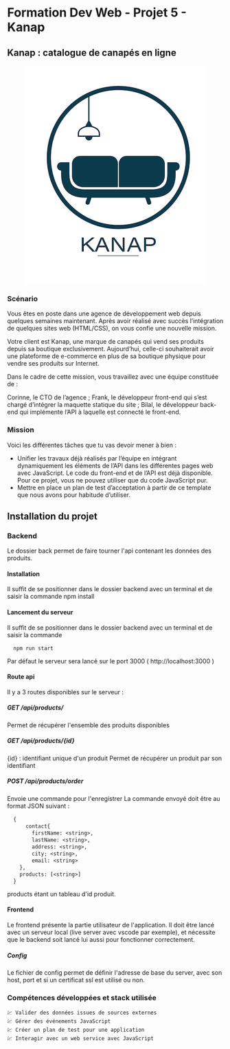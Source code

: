 # Formation Dev Web - Projet 5 - Kanap

## Kanap : catalogue de canapés en ligne
<p align="center">
  <img src="./front/images/logo_kanap.png" />
</p>

### Scénario

Vous êtes en poste dans une agence de développement web depuis quelques semaines maintenant. Après avoir réalisé avec succès l’intégration de quelques sites web (HTML/CSS), on vous confie une nouvelle mission.

Votre client est Kanap, une marque de canapés qui vend ses produits depuis sa boutique exclusivement. Aujourd’hui, celle-ci souhaiterait avoir une plateforme de e-commerce en plus de sa boutique physique pour vendre ses produits sur Internet.

Dans le cadre de cette mission, vous travaillez avec une équipe constituée de :

Corinne, le CTO de l’agence ;
Frank, le développeur front-end qui s’est chargé d’intégrer la maquette statique du site ;
Bilal, le développeur back-end qui implémente l’API à laquelle est connecté le front-end.


### Mission
Voici les différentes tâches que tu vas devoir mener à bien :

- Unifier les travaux déjà réalisés par l’équipe en intégrant dynamiquement les éléments de l’API dans les différentes pages web avec JavaScript. Le code du front-end et de l’API est déjà disponible. Pour ce projet, vous ne pouvez utiliser que du code JavaScript pur.
- Mettre en place un plan de test d’acceptation à partir de ce template que nous avons pour habitude d’utiliser.

## Installation du projet
### Backend
Le dossier back permet de faire tourner l'api contenant les données des produits.

#### Installation
Il suffit de se positionner dans le dossier backend avec un terminal et de saisir la commande npm install

#### Lancement du serveur
Il suffit de se positionner dans le dossier backend avec un terminal et de saisir la commande 
```JS
  npm run start
``` 
Par défaut le serveur sera lancé sur le port 3000 ( http://localhost:3000 )

#### Route api
Il y a 3 routes disponibles sur le serveur :

##### GET /api/products/
Permet de récupérer l'ensemble des produits disponibles

##### GET /api/products/{id}
{id} : identifiant unique d'un produit Permet de récupérer un produit par son identifiant

##### POST /api/products/order
Envoie une commande pour l'enregistrer La commande envoyé doit être au format JSON suivant :


```JS
  {
      contact{
        firstName: <string>,
        lastName: <string>,
        address: <string>,
        city; <string>,
        email: <string>
    },
    products: [<string>]
  }
```
products étant un tableau d'id produit.

#### Frontend
Le frontend présente la partie utilisateur de l'application. Il doit être lancé avec un serveur local (live server avec vscode par exemple), et nécessite que le backend soit lancé lui aussi pour fonctionner correctement.

##### Config
Le fichier de config permet de définir l'adresse de base du server, avec son host, port et si un certificat ssl est utilisé ou non.

### Compétences développées et stack utilisée

    💹 Valider des données issues de sources externes
    💹 Gérer des événements JavaScript
    💹 Créer un plan de test pour une application
    💹 Interagir avec un web service avec JavaScript
